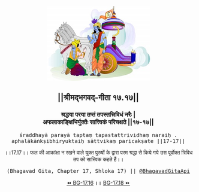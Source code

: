 <center><img src="../../asset/BG.png" alt="#API #bhagavadgitaapi #slok #nodejs #js #api #gitaapi #krishna #hinduism #vedic #ISKCON #shreemadbhagavadgita #technology"/>
<h2>||श्रीमद्‍भगवद्‍-गीता १७.१७||</h2>
<h3>श्रद्धया परया तप्तं तपस्तत्त्रिविधं नरैः |<br/>अफलाकाङ्क्षिभिर्युक्तैः सात्त्विकं परिचक्षते ||१७-१७||</h3>
<pre>śraddhayā parayā taptaṃ tapastattrividhaṃ naraiḥ .<br/>aphalākāṅkṣibhiryuktaiḥ sāttvikaṃ paricakṣate ||17-17||</pre>
<p>।।17.17।। फल की आकांक्षा न रखने वाले युक्त पुरुषों के द्वारा परम श्रद्धा से किये गये उस पूर्वोक्त त्रिविध तप को सात्त्विक कहते हैं।।</p>
<pre>(Bhagavad Gita, Chapter 17, Shloka 17) || <a href="https://twitter.com/bhagavadgitaapi">@BhagavadGitaApi</a></pre><a href="../../17/16">⏪  BG-17.16</a><b>        ।।        </b><a href="../../17/18">BG-17.18  ⏩</a></center>